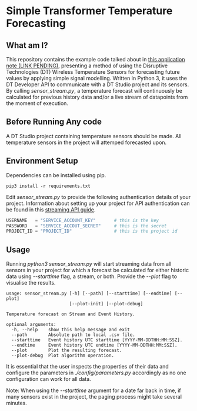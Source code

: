 # Simple Transformer Temperature Forecasting

## What am I?
This repository contains the example code talked about in [this application note (LINK PENDING)](https://www.disruptive-technologies.com/), presenting a method of using the Disruptive Technologies (DT) Wireless Temperature Sensors for forecasting future values by applying simple signal modelling. Written in Python 3, it uses the DT Developer API to communicate with a DT Studio project and its sensors. By calling *sensor_stream.py*, a temperature forecast will continuously be calculated for previous history data and/or a live stream of datapoints from the moment of execution.

## Before Running Any code
A DT Studio project containing temperature sensors should be made. All temperature sensors in the project will attemped forecasted upon.

## Environment Setup
Dependencies can be installed using pip.
```
pip3 install -r requirements.txt
```

Edit *sensor_stream.py* to provide the following authentication details of your project. Information about setting up your project for API authentication can be found in this [streaming API guide](https://support.disruptive-technologies.com/hc/en-us/articles/360012377939-Using-the-stream-API).
```python
USERNAME   = "SERVICE_ACCOUNT_KEY"       # this is the key
PASSWORD   = "SERVICE_ACCOUT_SECRET"     # this is the secret
PROJECT_ID = "PROJECT_ID"                # this is the project id
```

## Usage
Running *python3 sensor_stream.py* will start streaming data from all sensors in your project for which a forecast be calculated for either historic data using *--starttime* flag, a stream, or both. Provide the *--plot* flag to visualise the results. 
```
usage: sensor_stream.py [-h] [--path] [--starttime] [--endtime] [--plot]
                        [--plot-init] [--plot-debug]

Temperature forecast on Stream and Event History.

optional arguments:
  -h, --help    show this help message and exit
  --path        Absolute path to local .csv file.
  --starttime   Event history UTC starttime [YYYY-MM-DDTHH:MM:SSZ].
  --endtime     Event history UTC endtime [YYYY-MM-DDTHH:MM:SSZ].
  --plot        Plot the resulting forecast.
  --plot-debug  Plot algorithm operation.
```

It is essential that the user inspects the properties of their data and configure the parameters in *./config/parameters.py* accordingly as no one configuration can work for all data. 

Note: When using the *--starttime* argument for a date far back in time, if many sensors exist in the project, the paging process might take several minutes.

